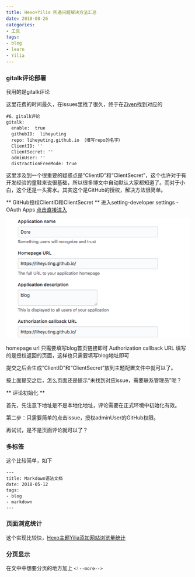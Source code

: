 ```yaml
---
title: Hexo+Yilia 所遇问题解决方法汇总
date: 2018-08-26
categories:
- 工具
tags: 
- blog
- learn
- Yilia
---
```


### gitalk评论部署 ###
我用的是gitalk评论

这里花费的时间最久，在issues里找了很久，终于在[Ziven](https://ziven.cc/2018/07/03/Hexo%E4%B8%BB%E9%A2%98yilia%E5%A2%9E%E5%8A%A0gitalk%E8%AF%84%E8%AE%BA%E6%8F%92%E4%BB%B6/?nsukey=%2BijgAVH%2B4eCTudP96Bul1%2FQsAa44sS5wREOMSjzWZhpp5HNtgQ5lYQXXWgsrEjpRXfaVUvIfj1pVXj%2FYnFSdjAf0TR900HBBZYQThmSrRTtVwFlzfcGL9KfVT67ohG1XyYvT35Te2BXTqDo5Vh8nrUA6pr55q0Xs2nagi4yyiQFrPsRNMcql82iJ5ltbcivhdE%2Fe3i3m8aBleHrwZkGOWA%3D%3D)找到对应的

```
#6、gitalk评论
gitalk:
  enable:  true
  githubID:  liheyuting  
  repo: liheyuting.github.io （填写repo的名字）
  ClientID: ''
  ClientSecret: ''
  adminUser: ''
  distractionFreeMode: true
 ```

这里涉及到一个很重要的疑惑点是“ClientID”和“ClientSecret”，这个也许对于有开发经验的童鞋来说很基础，所以很多博文中自动默认大家都知道了。而对于小白，这个还是一头雾水。其实这个是GitHub的授权，解决方法很简单。

<!--more--> 

** GitHub授权ClientID和ClientSecret **
进入setting-developer settings - OAuth Apps
[点击直接进入](https://github.com/settings/applications/861324)

![](/img/client.png)

homepage url 只需要填写blog首页链接即可
Authorization callback URL 填写的是授权返回的页面，这样也只需要填写blog地址即可

提交之后会生成“ClientID”和“ClientSecret”放到主题配置文件中就可以了。

按上面提交之后，怎么页面还是提示“未找到对应issue，需要联系管理员”呢？

** 评论初始化 **

首先，先注意下地址是不是本地化地址，评论需要在正式环境中初始化有效。

第二步：只需要简单的点击issue，授权adminUser的GitHub权限。

再试试，是不是页面评论就可以了？


### 多标签 ###

这个比较简单，如下
``` 
---
title: Markdown语法文档
date: 2018-05-12
tags: 
- blog 
- markdown
---
```

### 页面浏览统计 ##

这个实现比较快，[Hexo主题Yilia添加网站浏览量统计](https://ziven.cc/2018/06/25/Hexo%E4%B8%BB%E9%A2%98Yilia%E6%B7%BB%E5%8A%A0%E7%BD%91%E7%AB%99%E6%B5%8F%E8%A7%88%E9%87%8F%E7%BB%9F%E8%AE%A1/)

### 分页显示 ##

在文中中想要分页的地方加上
`<!--more--> `
